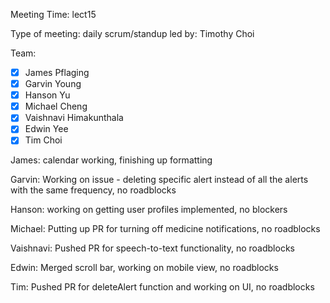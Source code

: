 Meeting Time: lect15

Type of meeting: daily scrum/standup
led by: Timothy Choi

Team: 
- [x] James Pflaging
- [x] Garvin Young
- [x] Hanson Yu
- [x] Michael Cheng
- [x] Vaishnavi Himakunthala
- [x] Edwin Yee
- [x] Tim Choi

James: 
calendar working, finishing up formatting

Garvin: 
Working on issue - deleting specific alert instead of all the alerts with the same frequency, no roadblocks

Hanson: 
working on getting user profiles implemented, no blockers

Michael: 
Putting up PR for turning off medicine notifications, no roadblocks

Vaishnavi: 
Pushed PR for speech-to-text functionality, no roadblocks

Edwin: 
Merged scroll bar, working on mobile view, no roadblocks

Tim: 
Pushed PR for deleteAlert function and working on UI, no roadblocks
